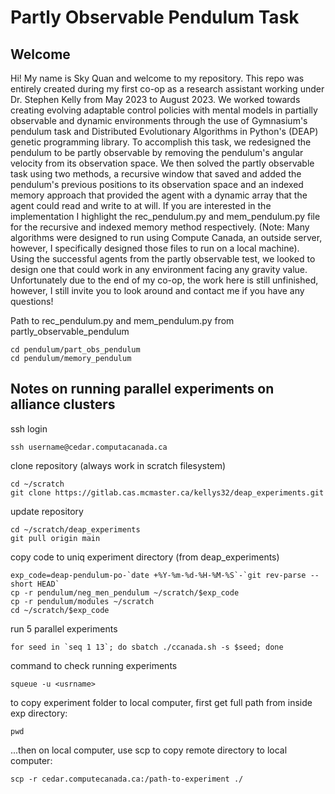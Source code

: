 # Partly Observable Pendulum Task

## Welcome

Hi! My name is Sky Quan and welcome to my repository. This repo was entirely created during my first co-op as a research assistant working under Dr. Stephen Kelly from May 2023 to August 2023. We worked towards creating evolving adaptable control policies with mental models in partially observable and dynamic environments through the use of Gymnasium's pendulum task and Distributed Evolutionary Algorithms in Python's (DEAP) genetic programming library. To accomplish this task, we redesigned the pendulum to be partly observable by removing the pendulum's angular velocity from its observation space. We then solved the partly observable task using two methods, a recursive window that saved and added the pendulum's previous positions to its observation space and an indexed memory approach that provided the agent with a dynamic array that the agent could read and write to at will. If you are interested in the implementation I highlight the rec_pendulum.py and mem_pendulum.py file for the recursive and indexed memory method respectively. (Note: Many algorithms were designed to run using Compute Canada, an outside server, however, I specifically designed those files to run on a local machine). Using the successful agents from the partly observable test, we looked to design one that could work in any environment facing any gravity value. Unfortunately due to the end of my co-op, the work here is still unfinished, however, I still invite you to look around and contact me if you have any questions!

Path to rec_pendulum.py and mem_pendulum.py from partly_observable_pendulum
```
cd pendulum/part_obs_pendulum
cd pendulum/memory_pendulum
```

## Notes on running parallel experiments on alliance clusters

ssh login
```
ssh username@cedar.computacanada.ca
```
clone repository (always work in scratch filesystem)
```
cd ~/scratch
git clone https://gitlab.cas.mcmaster.ca/kellys32/deap_experiments.git
```
update repository
```
cd ~/scratch/deap_experiments
git pull origin main
```
copy code to uniq experiment directory (from deap_experiments)
```
exp_code=deap-pendulum-po-`date +%Y-%m-%d-%H-%M-%S`-`git rev-parse --short HEAD`
cp -r pendulum/neg_men_pendulum ~/scratch/$exp_code
cp -r pendulum/modules ~/scratch
cd ~/scratch/$exp_code
```
run 5 parallel experiments
```
for seed in `seq 1 13`; do sbatch ./ccanada.sh -s $seed; done
```
command to check running experiments
```
squeue -u <usrname>
```
to copy experiment folder to local computer, first get full path from inside exp directory:
```
pwd
```
...then on local computer, use scp to copy remote directory to local computer:
```
scp -r cedar.computecanada.ca:/path-to-experiment ./
```
